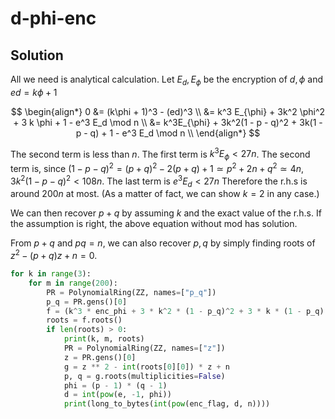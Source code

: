 # d-phi-enc

## Solution

All we need is analytical calculation. Let $E_d, E_{\phi}$ be the encryption of $d, \phi$ and $ed = k \phi + 1$

$$
\begin{align*}
0 &= (k\phi + 1)^3 - (ed)^3 \\
&= k^3 E_{\phi} + 3k^2 \phi^2 + 3 k \phi + 1 - e^3 E_d \mod n \\
&= k^3E_{\phi} + 3k^2(1 - p - q)^2 + 3k(1 - p - q) + 1 - e^3 E_d \mod n \\
\end{align*}
$$

The second term is less than $n$.
The first term is $k^3 E_{\phi} < 27n$.
The second term is, since $(1 - p - q)^2 = (p + q)^2 - 2(p + q) + 1 \simeq p^2 + 2n + q^2 \simeq 4n$, $3k^2(1-p-q)^2 < 108n$.
The last term is $e^3 E_d < 27n$
Therefore the r.h.s is around $200n$ at most.
(As a matter of fact, we can show $k = 2$ in any case.)

We can then recover $p + q$ by assuming $k$ and the exact value of the r.h.s.
If the assumption is right, the above equation without mod has solution.

From $p + q$ and $pq = n$, we can also recover $p, q$ by simply finding roots of $z^2 - (p + q)z + n = 0$.

```python
for k in range(3):
    for m in range(200):
        PR = PolynomialRing(ZZ, names=["p_q"])
        p_q = PR.gens()[0]
        f = (k^3 * enc_phi + 3 * k^2 * (1 - p_q)^2 + 3 * k * (1 - p_q) + 1) - enc_d * e^3 - m * n
        roots = f.roots()
        if len(roots) > 0:
            print(k, m, roots)
            PR = PolynomialRing(ZZ, names=["z"])
            z = PR.gens()[0]
            g = z ** 2 - int(roots[0][0]) * z + n
            p, q = g.roots(multiplicities=False)
            phi = (p - 1) * (q - 1)
            d = int(pow(e, -1, phi))
            print(long_to_bytes(int(pow(enc_flag, d, n))))
```
